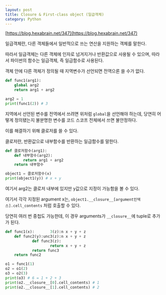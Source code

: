 ```yaml
---
layout: post
title: Closure & First-class object (일급객체)
category: Python
---
```


[https://blog.hexabrain.net/347](https://blog.hexabrain.net/347)

일급객체란, 다른 객체들에서 일반적으로 쓰는 연산을 지원하는 객체를 말한다.

따라서 일급객체는 다른 객체에 인자로 넘겨지거나 반환값으로 사용될 수 있으며,
따라서 파이썬의 함수는 일급객체, 즉 일급함수로 사용된다.

객체 안에 다른 객체가 정의될 때 지역변수가 선언되면 전역으론 쓸 수가 없다.

<!--description-->

```python
def func1(arg1):
    global arg2
    return arg1 + arg2

arg2 = 1
print(func1(2)) # 3
```

지역에서 선언된 변수를 전역에서 쓰려면 위처럼 ```global```을 선언해야 하는데,
당연히 어떻게 정의됐는지 불분명한 변수를 코드 스코프 전체에서 쓰면 불안정하다.

이를 해결하기 위해 클로저를 쓸 수 있다.

클로저란, 반환값으로 내부함수를 반환하는 일급함수를 말한다.

```python
def 클로저함수(arg1):
    def 내부함수(arg2):
        return arg1 + arg2
    return 내부함수

object1 = 클로저함수(x)
print(object1(y)) # x + y
```

여기서 arg2는 클로저 내부에 있지만 y값으로 지정이 가능함을 볼 수 있다.

여기서 각각 지정된 argument x는,
```object1.__closure__[argument인덱스].cell_contents```
처럼 호출할 수 있다.

당연히 여러 번 중첩도 가능한데, 이 경우 arguments가 ```__closure__```에 tuple로
추가가 된다.

```python
def func1(x):       3(z):n x + y + z
    def func2(y):unc3(z):n x + y + z
            def func3(z):
                    return x + y + z
            return func3
    return func2

o1 = func1(1)
o2 = o1(2)
o3 = o2(3)
print(o3) # 6 = 1 + 2 + 3
print(o2.__closure__[0].cell_contents) # 1
print(o2.__closure__[1].cell_contents) # 2
```